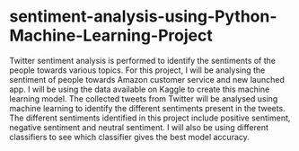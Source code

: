 # sentiment-analysis-using-Python-Machine-Learning-Project

Twitter sentiment analysis is performed to identify the sentiments of the people towards various topics. For this project, I will be analysing the sentiment of people towards Amazon customer service and new launched app. I will be using the data available on Kaggle to create this machine learning model. The collected tweets from Twitter will be analysed using machine learning to identify the different sentiments present in the tweets. The different sentiments identified in this project include positive sentiment, negative sentiment and neutral sentiment. I will also be using different classifiers to see which classifier gives the best model accuracy.

